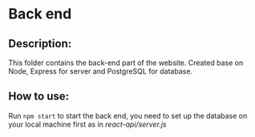 # Back end
## Description:
This folder contains the back-end part of the website. Created base on Node, Express for server and PostgreSQL for database.
## How to use:
Run `npm start` to start the back end, you need to set up the database on your local machine first as in <em>react-api/server.js</em>
